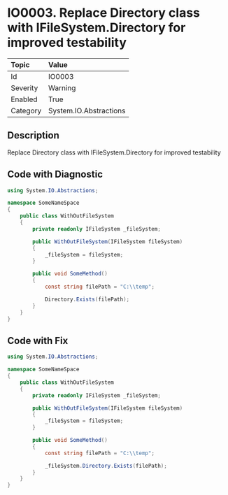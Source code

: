 # IO0003. Replace Directory class with IFileSystem.Directory for improved testability

| Topic    | Value
| :--      | :--
| Id       | IO0003
| Severity | Warning
| Enabled  | True
| Category | System.IO.Abstractions

## Description

Replace Directory class with IFileSystem.Directory for improved testability

## Code with Diagnostic

``` csharp
using System.IO.Abstractions;

namespace SomeNameSpace
{
	public class WithOutFileSystem
	{
		private readonly IFileSystem _fileSystem;

		public WithOutFileSystem(IFileSystem fileSystem)
		{
			_fileSystem = fileSystem;
		}

		public void SomeMethod()
		{
			const string filePath = "C:\\temp";

			Directory.Exists(filePath);
		}
	}
}
```

## Code with Fix

``` csharp
using System.IO.Abstractions;

namespace SomeNameSpace
{
	public class WithOutFileSystem
	{
		private readonly IFileSystem _fileSystem;

		public WithOutFileSystem(IFileSystem fileSystem)
		{
			_fileSystem = fileSystem;
		}

		public void SomeMethod()
		{
			const string filePath = "C:\\temp";

			_fileSystem.Directory.Exists(filePath);
		}
	}
}
```